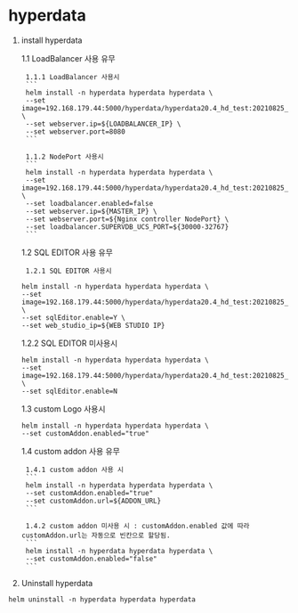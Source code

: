 # hyperdata

1. install hyperdata

    1.1 LoadBalancer 사용 유무

        1.1.1 LoadBalancer 사용시
        ```
        helm install -n hyperdata hyperdata hyperdata \
        --set image=192.168.179.44:5000/hyperdata/hyperdata20.4_hd_test:20210825_v1 \
        --set webserver.ip=${LOADBALANCER_IP} \
        --set webserver.port=8080
        ```
    
        1.1.2 NodePort 사용시
        ```
        helm install -n hyperdata hyperdata hyperdata \
        --set image=192.168.179.44:5000/hyperdata/hyperdata20.4_hd_test:20210825_v1 \
        --set loadbalancer.enabled=false
        --set webserver.ip=${MASTER_IP} \
        --set webserver.port=${Nginx controller NodePort} \
        --set loadbalancer.SUPERVDB_UCS_PORT=${30000-32767}
        ```

    1.2 SQL EDITOR 사용 유무

        1.2.1 SQL EDITOR 사용시
	```
	helm install -n hyperdata hyperdata hyperdata \ 
	--set image=192.168.179.44:5000/hyperdata/hyperdata20.4_hd_test:20210825_v1 \
	--set sqlEditor.enable=Y \
	--set web_studio_ip=${WEB STUDIO IP}
	```

	1.2.2 SQL EDITOR 미사용시
	```
	helm install -n hyperdata hyperdata hyperdata \ 
	--set image=192.168.179.44:5000/hyperdata/hyperdata20.4_hd_test:20210825_v1 \
	--set sqlEditor.enable=N
	```

    1.3 custom Logo 사용시
    ```
    helm install -n hyperdata hyperdata hyperdata \ 
    --set customAddon.enabled="true"
    ```

    1.4 custom addon 사용 유무

        1.4.1 custom addon 사용 시
        ```
        helm install -n hyperdata hyperdata hyperdata \ 
        --set customAddon.enabled="true"
        --set customAddon.url=${ADDON_URL}
        ```

        1.4.2 custom addon 미사용 시 : customAddon.enabled 값에 따라 customAddon.url는 자동으로 빈칸으로 할당됨.
        ```
        helm install -n hyperdata hyperdata hyperdata \ 
        --set customAddon.enabled="false"
        ```

2. Uninstall hyperdata
```
helm uninstall -n hyperdata hyperdata hyperdata
```
